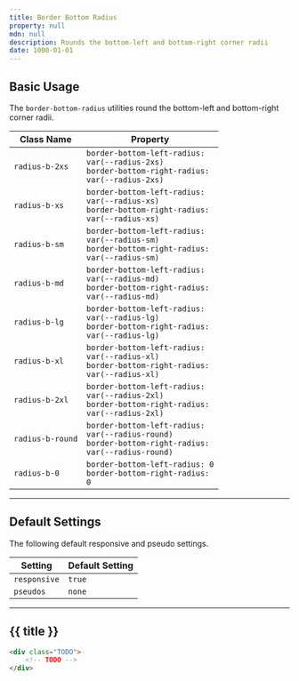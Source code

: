 ```yaml
---
title: Border Bottom Radius
property: null
mdn: null
description: Rounds the bottom-left and bottom-right corner radii
date: 1000-01-01
---
```


## Basic Usage

The `border-bottom-radius` utilities round the bottom-left and bottom-right corner radii.

| Class Name       | Property                                                                                                       |
| ---------------- | -------------------------------------------------------------------------------------------------------------- |
| `radius-b-2xs`   | <code>border-bottom-left-radius: var(--radius-2xs)<br>border-bottom-right-radius: var(--radius-2xs)</code>     |
| `radius-b-xs`    | <code>border-bottom-left-radius: var(--radius-xs)<br>border-bottom-right-radius: var(--radius-xs)</code>       |
| `radius-b-sm`    | <code>border-bottom-left-radius: var(--radius-sm)<br>border-bottom-right-radius: var(--radius-sm)</code>       |
| `radius-b-md`    | <code>border-bottom-left-radius: var(--radius-md)<br>border-bottom-right-radius: var(--radius-md)</code>       |
| `radius-b-lg`    | <code>border-bottom-left-radius: var(--radius-lg)<br>border-bottom-right-radius: var(--radius-lg)</code>       |
| `radius-b-xl`    | <code>border-bottom-left-radius: var(--radius-xl)<br>border-bottom-right-radius: var(--radius-xl)</code>       |
| `radius-b-2xl`   | <code>border-bottom-left-radius: var(--radius-2xl)<br>border-bottom-right-radius: var(--radius-2xl)</code>     |
| `radius-b-round` | <code>border-bottom-left-radius: var(--radius-round)<br>border-bottom-right-radius: var(--radius-round)</code> |
| `radius-b-0`     | <code>border-bottom-left-radius: 0<br>border-bottom-right-radius: 0</code>                                     |

---

## Default Settings

The following default responsive and pseudo settings.

| Setting      | Default Setting |
| ------------ | --------------- |
| `responsive` | `true`          |
| `pseudos`    | `none`          |

---

## {{ title }}

<div class="bg-silver-200 p-20 h-256 radius-md flex flex-wrap align-content-center">
  <!-- ... -->
</div>

```html
<div class="TODO">
	<!-- TODO -->
</div>
```

<!-- No MDN docs -->
